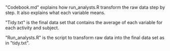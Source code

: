 "Codebook.md" explains how run_analysts.R transform the raw data step by step. It also explains what each variable means.

"Tidy.txt" is the final data set that contains the average of each variable for each activity and subject.

"Run_analysts.R" is the script to transform raw data into the final data set as in "tidy.txt".
